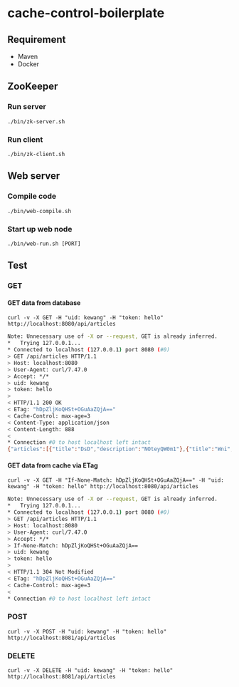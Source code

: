# cache-control-boilerplate

## Requirement

* Maven
* Docker

## ZooKeeper

### Run server

`./bin/zk-server.sh`

### Run client

`./bin/zk-client.sh`

## Web server

### Compile code

`./bin/web-compile.sh`

### Start up web node

`./bin/web-run.sh [PORT]`

## Test

### GET

#### GET data from database

`curl -v -X GET -H "uid: kewang" -H "token: hello" http://localhost:8080/api/articles`

```sh
Note: Unnecessary use of -X or --request, GET is already inferred.
*   Trying 127.0.0.1...
* Connected to localhost (127.0.0.1) port 8080 (#0)
> GET /api/articles HTTP/1.1
> Host: localhost:8080
> User-Agent: curl/7.47.0
> Accept: */*
> uid: kewang
> token: hello
> 
< HTTP/1.1 200 OK
< ETag: "hDpZljKoQHSt+OGuAaZQjA=="
< Cache-Control: max-age=3
< Content-Type: application/json
< Content-Length: 888
< 
* Connection #0 to host localhost left intact
{"articles":[{"title":"DsD","description":"NOteyQW0m1"},{"title":"Wni","description":"lGll6GFMTZ"},{"title":"abW","description":"ihebl9TuoW"},{"title":"hRw","description":"pE4T5j47PQ"},{"title":"1Zr","description":"ATcEiqzlaz"},{"title":"iJi","description":"FNuPtXOwNJ"},{"title":"cpo","description":"hKv444PVLq"},{"title":"Zl6","description":"0GZRGHmGAl"},{"title":"GHP","description":"j9s075f6dp"},{"title":"ph6","description":"6SX9swEsbX"},{"title":"5Y5","description":"XjtvPuQb19"},{"title":"wnn","description":"LaQzE0sAuM"},{"title":"gZo","description":"DrBnb1cJmh"},{"title":"9d8","description":"EQnk4owbHT"},{"title":"nhn","description":"XqCqErYGmF"},{"title":"QF1","description":"Dv81zy8oPP"},{"title":"dKs","description":"vmVu0E48p6"},{"title":"pqw","description":"aED3ZVW9zO"},{"title":"Joy","description":"leqSiBkXzW"},{"title":"tZn","description":"M7DMWHLV8O"}],"result":true}
```

#### GET data from cache via ETag

`curl -v -X GET -H "If-None-Match: hDpZljKoQHSt+OGuAaZQjA==" -H "uid: kewang" -H "token: hello" http://localhost:8080/api/articles`

```sh
Note: Unnecessary use of -X or --request, GET is already inferred.
*   Trying 127.0.0.1...
* Connected to localhost (127.0.0.1) port 8080 (#0)
> GET /api/articles HTTP/1.1
> Host: localhost:8080
> User-Agent: curl/7.47.0
> Accept: */*
> If-None-Match: hDpZljKoQHSt+OGuAaZQjA==
> uid: kewang
> token: hello
> 
< HTTP/1.1 304 Not Modified
< ETag: "hDpZljKoQHSt+OGuAaZQjA=="
< Cache-Control: max-age=3
< 
* Connection #0 to host localhost left intact
```

### POST

`curl -v -X POST -H "uid: kewang" -H "token: hello" http://localhost:8081/api/articles`

### DELETE

`curl -v -X DELETE -H "uid: kewang" -H "token: hello" http://localhost:8081/api/articles`

